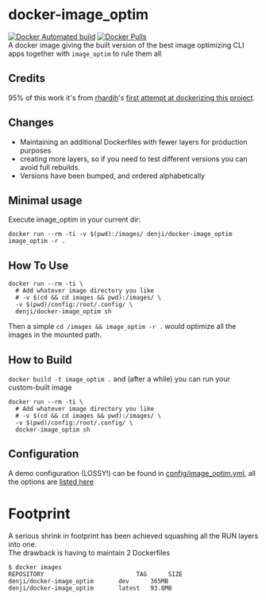 # docker-image_optim
[![Docker Automated build](https://img.shields.io/docker/automated/denji/docker-image_optim.svg?style=for-the-badge&maxAge=3600)]()
[![Docker Pulls](https://img.shields.io/docker/pulls/denji/docker-image_optim.svg?style=for-the-badge&maxAge=600)]()  
A docker image giving the built version of the best image optimizing CLI apps together with `image_optim` to rule them all

## Credits
95% of this work it's from [rhardih][2]'s [first attempt at dockerizing this project][1].

[1]: https://github.com/rhardih/image_optim_pack/blob/master/Dockerfile
[2]: https://github.com/rhardih

## Changes
* Maintaining an additional Dockerfiles with fewer layers for production purposes
* creating more layers, so if you need to test different versions you can avoid full rebuilds.
* Versions have been bumped, and ordered alphabetically

## Minimal usage
Execute image_optim in your current dir:
```shell
docker run --rm -ti -v $(pwd):/images/ denji/docker-image_optim image_optim -r .
```

## How To Use
```shell
docker run --rm -ti \
  # Add whatever image directory you like
  # -v $(cd && cd images && pwd):/images/ \
  -v $(pwd)/config:/root/.config/ \
  denji/docker-image_optim sh
```

Then a simple `cd /images && image_optim -r .` would optimize all the images in the mounted path.

## How to Build
`docker build -t image_optim .`
and (after a while) you can run your custom-built image
```shell
docker run --rm -ti \
  # Add whatever image directory you like
  # -v $(cd && cd images && pwd):/images/ \
  -v $(pwd)/config:/root/.config/ \
  docker-image_optim sh
```

## Configuration
A demo configuration (LOSSY!) can be found in [config/image_optim.yml][config], all the options are [listed here](http://www.rubydoc.info/gems/image_optim/)

[config]: config/image_optim.yml

# Footprint
A serious shrink in footprint has been achieved squashing all the RUN layers into one.  
The drawback is having to maintain 2 Dockerfiles
```shell
$ docker images
REPOSITORY                          TAG      SIZE
denji/docker-image_optim       dev      365MB
denji/docker-image_optim       latest   93.8MB
```
